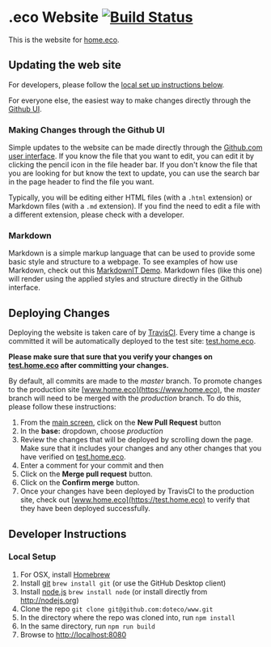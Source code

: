 # .eco Website [![Build Status](https://travis-ci.org/doteco/www.svg?branch=master)](https://travis-ci.org/doteco/www)

This is the website for [home.eco](https://www.home.eco).

## Updating the web site

For developers, please follow the [local set up instructions below](#local-setup).

For everyone else, the easiest way to make changes directly through the [Github UI](https://github.com/doteco/www).

### Making Changes through the Github UI

Simple updates to the website can be made directly through the [Github.com user interface](https://github.com/doteco/www). If you know the file that you want to edit, you can edit it by clicking the pencil icon in the file header bar. If you don't know the file that you are looking for but know the text to update, you can use the search bar in the page header to find the file you want.

Typically, you will be editing either HTML files (with a `.html` extension) or Markdown files (with a `.md` extension). If you find the need to edit a file with a different extension, please check with a developer.

### Markdown

Markdown is a simple markup language that can be used to provide some basic style and structure to a webpage. To see examples of how use Markdown, check out this [MarkdownIT Demo](https://markdown-it.github.io/). Markdown files (like this one) will render using the applied styles and structure directly in the Github interface.

## Deploying Changes

Deploying the website is taken care of by [TravisCI](https://travis-ci.org/doteco/www). Every time a change is committed it will be automatically deployed to the test site: [test.home.eco](https://test.home.eco).

**Please make sure that sure that you verify your changes on [test.home.eco](https://test.home.eco) after committing your changes.**

By default, all commits are made to the *master* branch. To promote changes to the production site [www.home.eco](https://www.home.eco), the *master* branch will need to be merged with the *production* branch. To do this, please follow these instructions:

1. From the [main screen](https://github.com/doteco/www), click on the **New Pull Request** button
2. In the **base:** dropdown, choose _production_
3. Review the changes that will be deployed by scrolling down the page. Make sure that it includes your changes and any other changes that you have verified on [test.home.eco](https://test.home.eco).
4. Enter a comment for your commit and then
5. Click on the **Merge pull request** button.
6. Click on the **Confirm merge** button.
7. Once your changes have been deployed by TravisCI to the production site, check out [www.home.eco](https://test.home.eco) to verify that they have been deployed successfully.


## Developer Instructions

<a name="local-setup"></a>
### Local Setup

1. For OSX, install [Homebrew](http://brew.sh/)
2. Install [git](https://git-scm.com/downloads) `brew install git` (or use the GitHub Desktop client)
2. Install [node.js](http://nodejs.org) `brew install node` (or install directly from http://nodejs.org)
2. Clone the repo `git clone git@github.com:doteco/www.git`
2. In the directory where the repo was cloned into, run `npm install`
3. In the same directory, run `npm run build`
4. Browse to [http://localhost:8080](http://localhost:8080)
